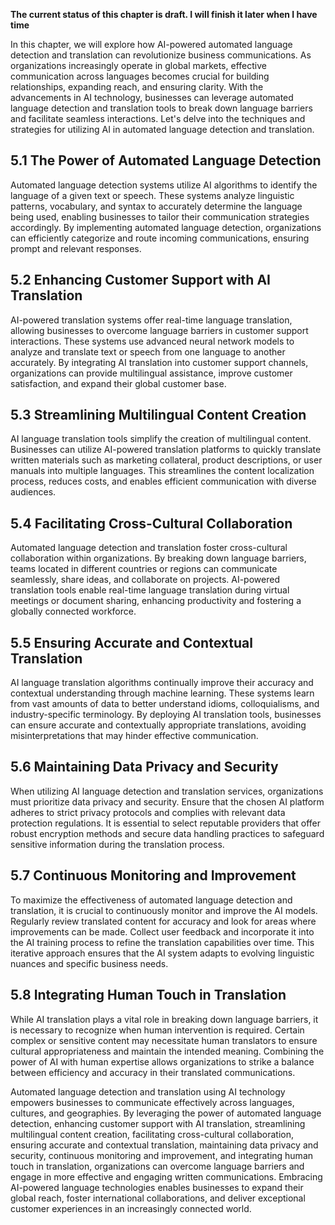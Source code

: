 **The current status of this chapter is draft. I will finish it later when I have time**

In this chapter, we will explore how AI-powered automated language detection and translation can revolutionize business communications. As organizations increasingly operate in global markets, effective communication across languages becomes crucial for building relationships, expanding reach, and ensuring clarity. With the advancements in AI technology, businesses can leverage automated language detection and translation tools to break down language barriers and facilitate seamless interactions. Let's delve into the techniques and strategies for utilizing AI in automated language detection and translation.

5.1 The Power of Automated Language Detection
---------------------------------------------

Automated language detection systems utilize AI algorithms to identify the language of a given text or speech. These systems analyze linguistic patterns, vocabulary, and syntax to accurately determine the language being used, enabling businesses to tailor their communication strategies accordingly. By implementing automated language detection, organizations can efficiently categorize and route incoming communications, ensuring prompt and relevant responses.

5.2 Enhancing Customer Support with AI Translation
--------------------------------------------------

AI-powered translation systems offer real-time language translation, allowing businesses to overcome language barriers in customer support interactions. These systems use advanced neural network models to analyze and translate text or speech from one language to another accurately. By integrating AI translation into customer support channels, organizations can provide multilingual assistance, improve customer satisfaction, and expand their global customer base.

5.3 Streamlining Multilingual Content Creation
----------------------------------------------

AI language translation tools simplify the creation of multilingual content. Businesses can utilize AI-powered translation platforms to quickly translate written materials such as marketing collateral, product descriptions, or user manuals into multiple languages. This streamlines the content localization process, reduces costs, and enables efficient communication with diverse audiences.

5.4 Facilitating Cross-Cultural Collaboration
---------------------------------------------

Automated language detection and translation foster cross-cultural collaboration within organizations. By breaking down language barriers, teams located in different countries or regions can communicate seamlessly, share ideas, and collaborate on projects. AI-powered translation tools enable real-time language translation during virtual meetings or document sharing, enhancing productivity and fostering a globally connected workforce.

5.5 Ensuring Accurate and Contextual Translation
------------------------------------------------

AI language translation algorithms continually improve their accuracy and contextual understanding through machine learning. These systems learn from vast amounts of data to better understand idioms, colloquialisms, and industry-specific terminology. By deploying AI translation tools, businesses can ensure accurate and contextually appropriate translations, avoiding misinterpretations that may hinder effective communication.

5.6 Maintaining Data Privacy and Security
-----------------------------------------

When utilizing AI language detection and translation services, organizations must prioritize data privacy and security. Ensure that the chosen AI platform adheres to strict privacy protocols and complies with relevant data protection regulations. It is essential to select reputable providers that offer robust encryption methods and secure data handling practices to safeguard sensitive information during the translation process.

5.7 Continuous Monitoring and Improvement
-----------------------------------------

To maximize the effectiveness of automated language detection and translation, it is crucial to continuously monitor and improve the AI models. Regularly review translated content for accuracy and look for areas where improvements can be made. Collect user feedback and incorporate it into the AI training process to refine the translation capabilities over time. This iterative approach ensures that the AI system adapts to evolving linguistic nuances and specific business needs.

5.8 Integrating Human Touch in Translation
------------------------------------------

While AI translation plays a vital role in breaking down language barriers, it is necessary to recognize when human intervention is required. Certain complex or sensitive content may necessitate human translators to ensure cultural appropriateness and maintain the intended meaning. Combining the power of AI with human expertise allows organizations to strike a balance between efficiency and accuracy in their translated communications.

Automated language detection and translation using AI technology empowers businesses to communicate effectively across languages, cultures, and geographies. By leveraging the power of automated language detection, enhancing customer support with AI translation, streamlining multilingual content creation, facilitating cross-cultural collaboration, ensuring accurate and contextual translation, maintaining data privacy and security, continuous monitoring and improvement, and integrating human touch in translation, organizations can overcome language barriers and engage in more effective and engaging written communications. Embracing AI-powered language technologies enables businesses to expand their global reach, foster international collaborations, and deliver exceptional customer experiences in an increasingly connected world.
